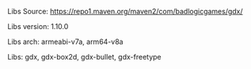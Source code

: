 Libs Source: https://repo1.maven.org/maven2/com/badlogicgames/gdx/

Libs version: 1.10.0

Libs arch: armeabi-v7a, arm64-v8a

Libs: gdx, gdx-box2d, gdx-bullet, gdx-freetype
